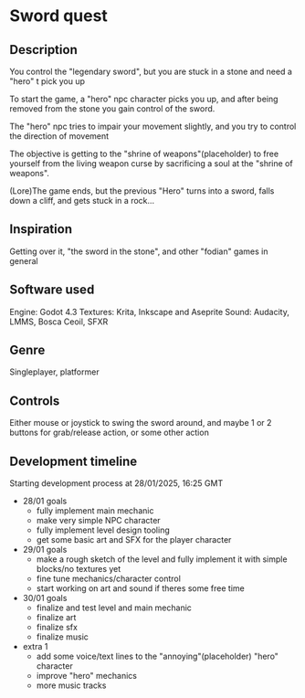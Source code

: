 
# Sword quest

## Description

You control the "legendary sword", but you are stuck in a stone and need a "hero" t pick you up

To start the game, a "hero" npc character picks you up, and after being removed from the stone you gain control of the sword.

The "hero" npc tries to impair your movement slightly, and you try to control the direction of movement

The objective is getting to the "shrine of weapons"(placeholder) to free yourself from the living weapon curse by sacrificing a soul at the "shrine of weapons". 

(Lore)The game ends, but the previous "Hero" turns into a sword, falls down a cliff, and gets stuck in a rock...


## Inspiration

Getting over it, "the sword in the stone", and other "fodian" games in general

## Software used

Engine: Godot 4.3
Textures: Krita, Inkscape and Aseprite
Sound: Audacity, LMMS, Bosca Ceoil, SFXR

## Genre

Singleplayer, platformer

## Controls

Either mouse or joystick to swing the sword around, and maybe 1 or 2 buttons for grab/release action, or some other action

## Development timeline

Starting development process at 28/01/2025, 16:25 GMT 
- 28/01 goals
	- fully implement main mechanic
	- make very simple NPC character
	- fully implement level design tooling
	- get some basic art and SFX for the player character
- 29/01 goals
	- make a rough sketch of the level and fully implement it with simple blocks/no textures yet
	- fine tune mechanics/character control
	- start working on art and sound if theres some free time
- 30/01 goals
	- finalize and test level and main mechanic
	- finalize art
	- finalize sfx
	- finalize music
- extra 1
	- add some voice/text lines to the "annoying"(placeholder) "hero" character
	- improve "hero" mechanics
	- more music tracks